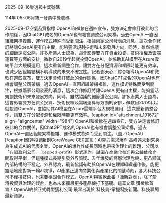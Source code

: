 
2025-09-16樂透彩中獎號碼

                                
114年 05~06月統一發票中獎號碼
                             
2025-09-17空氣品質指標
                              OpenAI和微軟在週四宣布，雙方決定會修訂彼此的合作關係，因ChatGPT成名的OpenAI也有機會調整公司架構，過去OpenAI一直因組織架構複雜、運作模式特殊而受到關注，根據兩家公司發表的消息，這次合作修訂將讓OpenAI更有自主權，能夠靈活規劃技術和未來發展方向，同時，雖然協議的細節還沒公開，許多產業人士認為，這會影響雙方在資金投資、技術授權及雲端運算等方面的安排，微軟自2019年起就投資OpenAI，並協助其AI模型在Azure雲端平台大規模運用，這次重新調整合作，讓雙方在分配資源和權限時能更有效率，也減少因組織結構不明導致的未來不確定性。記者鄧天心／綜合報導OpenAI和微軟在週四宣布，雙方決定會修訂彼此的合作關係，因ChatGPT成名的OpenAI也有機會調整公司架構，過去OpenAI一直因組織架構複雜、運作模式特殊而受到關注，根據兩家公司發表的消息，這次合作修訂將讓OpenAI更有自主權，能夠靈活規劃技術和未來發展方向，同時，雖然協議的細節還沒公開，許多產業人士認為，這會影響雙方在資金投資、技術授權及雲端運算等方面的安排，微軟自2019年起就投資OpenAI，並協助其AI模型在Azure雲端平台大規模運用，這次重新調整合作，讓雙方在分配資源和權限時能更有效率。[caption id="attachment_191672" align="aligncenter" width="984"] OpenAI和微軟在週四宣布，雙方決定會修訂彼此的合作關係，因ChatGPT成名的OpenAI也有機會調整公司架構，過去OpenAI一直因組織架構複雜、運作模式特殊而受到關注。（圖／OpenAI）[/caption]輝達投資新創CoreWeave CEO直言：AI算力需求爆炸 高峰遠未到來身為生成式AI的代表企業，OpenAI的爆炸性成長同時也帶來治理上的難題，公司以「有限盈利公司」（capped-profit）形式運作，試圖在商業化推進與公益使命之間取得平衡，但這種模式長期引發外界質疑。去年爆發的高層治理危機，更凸顯其內部結構的不穩定。外界認為，最新協議有助於OpenAI在理順組織運作後，能更靈活地應對新一輪AI競爭，AI產業正邁向商業化與產業化的關鍵時刻，各大科技公司不僅拼技術，也需要穩固合作模式，OpenAI與微軟此番「重新對表」，除了釐清投資與治理的疑慮，也為未來擴展更多產品線打下基礎。這篇文章 獲微軟首肯！OpenAI終於正式轉型獲利公司 最早出現於 科技島-掌握科技新聞、科技職場最新資訊。